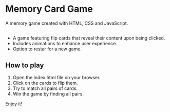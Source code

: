 # Memory Card Game

A memory game created with HTML, CSS and JavaScript.

##

- A game featuring flip cards that reveal their content upon being clicked.
- Includes animations to enhance user experience.
- Option to restar for a new game.

## How to play

1. Open the index.html file on your browser.
2. Click on the cards to flip them.
3. Try to match all pairs of cards.
4. Win the game by finding all pairs.

Enjoy it!
